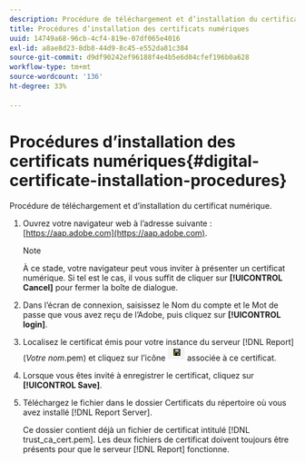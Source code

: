 ```yaml
---
description: Procédure de téléchargement et d’installation du certificat numérique.
title: Procédures d’installation des certificats numériques
uuid: 14749a68-96cb-4cf4-819e-07df065e4016
exl-id: a8ae8d23-8db8-44d9-8c45-e552da81c384
source-git-commit: d9df90242ef96188f4e4b5e6d04cfef196b0a628
workflow-type: tm+mt
source-wordcount: '136'
ht-degree: 33%

---
```


# Procédures d’installation des certificats numériques{#digital-certificate-installation-procedures}

Procédure de téléchargement et d’installation du certificat numérique.

1. Ouvrez votre navigateur web à l’adresse suivante : [https://aap.adobe.com](https://aap.adobe.com).

   >[!NOTE]
   >
   >À ce stade, votre navigateur peut vous inviter à présenter un certificat numérique. Si tel est le cas, il vous suffit de cliquer sur **[!UICONTROL Cancel]** pour fermer la boîte de dialogue.

1. Dans l’écran de connexion, saisissez le Nom du compte et le Mot de passe que vous avez reçu de l’Adobe, puis cliquez sur **[!UICONTROL login]**.
1. Localisez le certificat émis pour votre instance du serveur [!DNL Report] (*Votre nom*.pem) et cliquez sur l’icône ![](assets/btn_save_certificatedownload.PNG) associée à ce certificat.
1. Lorsque vous êtes invité à enregistrer le certificat, cliquez sur **[!UICONTROL Save]**.
1. Téléchargez le fichier dans le dossier Certificats du répertoire où vous avez installé [!DNL Report Server].

   Ce dossier contient déjà un fichier de certificat intitulé [!DNL trust_ca_cert.pem]. Les deux fichiers de certificat doivent toujours être présents pour que le serveur [!DNL Report] fonctionne.
